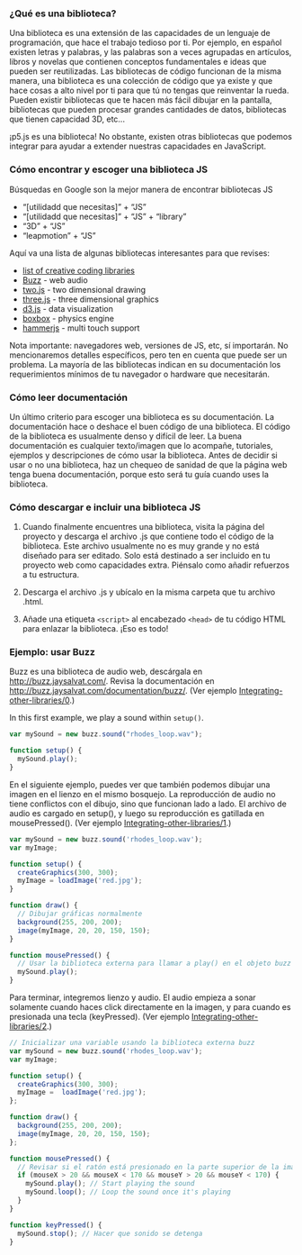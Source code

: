 ### ¿Qué es una biblioteca?

Una biblioteca es una extensión de las capacidades de un lenguaje de programación, que hace el trabajo tedioso por ti. Por ejemplo, en español existen letras y palabras, y las palabras son a veces agrupadas en artículos, libros y novelas que contienen conceptos fundamentales e ideas que pueden ser reutilizadas. Las bibliotecas de código funcionan de la misma manera, una biblioteca es una colección de código que ya existe y que hace cosas a alto nivel por ti para que tú no tengas que reinventar la rueda. Pueden existir bibliotecas que te hacen más fácil dibujar en la pantalla, bibliotecas que pueden procesar grandes cantidades de datos, bibliotecas que tienen capacidad 3D, etc...

¡p5.js es una biblioteca! No obstante, existen otras bibliotecas que podemos integrar para ayudar a extender nuestras capacidades en JavaScript.

### Cómo encontrar y escoger una biblioteca JS
Búsquedas en Google son la mejor manera de encontrar bibliotecas JS
+ “[utilidadd que necesitas]” + “JS”
+ “[utilidadd que necesitas]” + “JS” + “library”
+ “3D” + “JS”
+ “leapmotion” + “JS”

Aquí va una lista de algunas bibliotecas interesantes para que revises:
+ [list of creative coding libraries](http://www.wholepixel.com/libs)
+ [Buzz](http://buzz.jaysalvat.com/) - web audio
+ [two.js](http://jonobr1.github.io/two.js) - two dimensional drawing
+ [three.js](http://threejs.org) - three dimensional graphics
+ [d3.js](http://d3js.org) - data visualization
+ [boxbox](http://incompl.github.io/boxbox) - physics engine
+ [hammerjs](http://eightmedia.github.io/hammer.js/) - multi touch support

Nota importante: navegadores web, versiones de JS, etc, sí importarán. No mencionaremos detalles específicos, pero ten en cuenta que puede ser un problema. La mayoría de las bibliotecas indican en su documentación los requerimientos mínimos de tu navegador o hardware que necesitarán.

### Cómo leer documentación
Un último criterio para escoger una biblioteca es su documentación. La documentación hace o deshace el buen código de una biblioteca. El código de la biblioteca es usualmente denso y difícil de leer. La buena documentación es cualquier texto/imagen que lo acompañe, tutoriales, ejemplos y descripciones de cómo usar la biblioteca. Antes de decidir si usar o no una biblioteca, haz un chequeo de sanidad de que la página web tenga buena documentación, porque esto será tu guía cuando uses la biblioteca.

### Cómo descargar e incluir una biblioteca JS
1. Cuando finalmente encuentres una biblioteca, visita la página del proyecto y descarga el archivo .js que contiene todo el código de la biblioteca. Este archivo usualmente no es muy grande y no está diseñado para ser editado. Solo está destinado a ser incluido en tu proyecto web como capacidades extra. Piénsalo como añadir refuerzos a tu estructura.

2. Descarga el archivo .js y ubícalo en la misma carpeta que tu archivo .html.

3. Añade una etiqueta ```<script>``` al encabezado ```<head>```  de tu código HTML para enlazar la biblioteca. ¡Eso es todo!


### Ejemplo: usar Buzz

Buzz es una biblioteca de audio web, descárgala en http://buzz.jaysalvat.com/. Revisa la documentación en http://buzz.jaysalvat.com/documentation/buzz/. (Ver ejemplo [Integrating-other-libraries/0](https://github.com/processing/p5.js/tree/master/examples/tutorials/Integrating-other-libraries/0).)

In this first example, we play a sound within ```setup()```.
```javascript
var mySound = new buzz.sound("rhodes_loop.wav");

function setup() {
  mySound.play();
}
```

En el siguiente ejemplo, puedes ver que también podemos dibujar una imagen en el lienzo en el mismo bosquejo. La reproducción de audio no tiene conflictos con el dibujo, sino que funcionan lado a lado. El archivo de audio es cargado en setup(), y luego su reproducción es gatillada en mousePressed(). (Ver ejemplo [Integrating-other-libraries/1](https://github.com/processing/p5.js/tree/master/examples/tutorials/Integrating-other-libraries/1).)

```javascript
var mySound = new buzz.sound('rhodes_loop.wav');
var myImage;

function setup() {
  createGraphics(300, 300);
  myImage = loadImage('red.jpg');
}

function draw() {
  // Dibujar gráficas normalmente
  background(255, 200, 200);
  image(myImage, 20, 20, 150, 150);
}

function mousePressed() {
  // Usar la biblioteca externa para llamar a play() en el objeto buzz
  mySound.play();
}
```

Para terminar, integremos lienzo y audio. El audio empieza a sonar solamente cuando haces click directamente en la imagen, y para cuando es presionada una tecla (keyPressed). (Ver ejemplo [Integrating-other-libraries/2](https://github.com/processing/p5.js/tree/master/examples/tutorials/Integrating-other-libraries/2).)
 
```javascript
// Inicializar una variable usando la biblioteca externa buzz
var mySound = new buzz.sound('rhodes_loop.wav');
var myImage;

function setup() {
  createGraphics(300, 300);
  myImage =  loadImage('red.jpg');
};

function draw() {
  background(255, 200, 200);
  image(myImage, 20, 20, 150, 150);
};

function mousePressed() {
  // Revisar si el ratón está presionado en la parte superior de la imagen
  if (mouseX > 20 && mouseX < 170 && mouseY > 20 && mouseY < 170) {
    mySound.play(); // Start playing the sound
    mySound.loop(); // Loop the sound once it's playing
  }
}

function keyPressed() {
  mySound.stop(); // Hacer que sonido se detenga
}
```